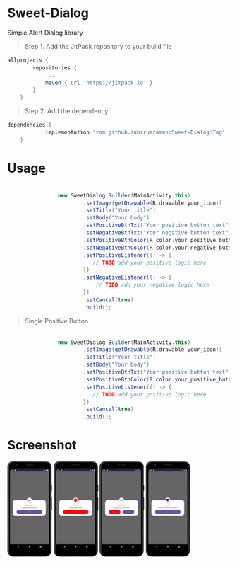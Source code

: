 # Sweet-Dialog
Simple Alert Dialog library

> Step 1. Add the JitPack repository to your build file

``` gradle
allprojects {
		repositories {
			...
			maven { url 'https://jitpack.io' }
		}
	}
```
> Step 2. Add the dependency
``` gradle
dependencies {
	        implementation 'com.github.sabiruzzaman:Sweet-Dialog:Tag'
	}
```
# Usage

``` gradle

                new SweetDialog.Builder(MainActivity.this)
                        .setImage(getDrawable(R.drawable.your_icon))
                        .setTitle("Your title")
                        .setBody("Your body")
                        .setPositiveBtnTxt("Your positive button text")
                        .setNegativeBtnTxt("Your negative button text")
                        .setPositiveBtnColor(R.color.your_positive_button_color)
                        .setNegativeBtnColor(R.color.your_negative_button_color)
                        .setPositiveListener(() -> {
                           // TODO add your positive logic here
                        })
                        .setNegativeListener(() -> {
                            // TODO add your negative logic here
                        })
                        .setCancel(true)
                        .build();

```

> Single Positive Button

``` gradle

                new SweetDialog.Builder(MainActivity.this)
                        .setImage(getDrawable(R.drawable.your_icon))
                        .setTitle("Your title")
                        .setBody("Your body")
                        .setPositiveBtnTxt("Your positive button text")
                        .setPositiveBtnColor(R.color.your_positive_button_color)
                        .setPositiveListener(() -> {
                           // TODO add your positive logic here
                        })
                        .setCancel(true)
                        .build();

```

# Screenshot
<img src="app/src/main/assets/image/screenshot_1.png"  width=20% height=20%> <img src="app/src/main/assets/image/screenshot_2.png"  width=20% height=20%> <img src="app/src/main/assets/image/screenshot_3.png"  width=20% height=20%> <img src="app/src/main/assets/image/screenshot_4.png"  width=20% height=20%>
